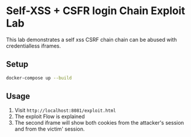 # Self-XSS + CSFR login Chain Exploit Lab

This lab demonstrates a self xss CSRF chain chain can be abused with credentialless iframes.

## Setup

```bash
docker-compose up --build
```

## Usage

1. Visit `http://localhost:8081/exploit.html`
2. The exploit Flow is explained
3. The second iframe will show both cookies from the attacker's session and from the victim' session.
